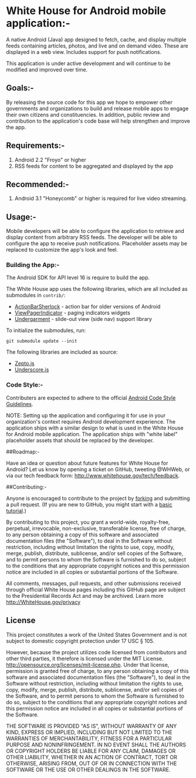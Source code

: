 # White House for Android mobile application:-

A native Android (Java) app designed to fetch, cache, and display
multiple feeds containing articles, photos, and live and on demand
video. These are displayed in a web view. Includes support for push
notifications.

This application is under active development and will continue to be
modified and improved over time.

## Goals:-

By releasing the source code for this app we hope to empower other
governments and organizations to build and release mobile apps to
engage their own citizens and constituencies. In addition, public
review and contribution to the application's code base will help
strengthen and improve the app.

## Requirements:-

1. Android 2.2 "Froyo" or higher
2. RSS feeds for content to be aggregated and displayed by the app

## Recommended:-

1. Android 3.1 "Honeycomb" or higher is required for live video streaming.

## Usage:-

Mobile developers will be able to configure the application to
retrieve and display content from arbitrary RSS feeds. The developer
will be able to configure the app to receive push
notifications. Placeholder assets may be replaced to customize the
app's look and feel.

### Building the App:-

The Android SDK for API level 16 is require to build the app.

The White House app uses the following libraries, which are all
included as submodules in `contrib/`:

* [ActionBarSherlock][] - action bar for older versions of Android
* [ViewPagerIndicator][] - paging indicators widgets
* [Undergarment][] - slide-out view (side nav) support library

To initialize the submodules, run:

    git submodule update --init

The following libraries are included as source:

* [Zepto.js][]
* [Underscore.js][]

### Code Style:-

Contributers are expected to adhere to the official [Android
Code Style Guidelines][style].


NOTE: Setting up the application and configuring it for use in your
organization's context requires Android development experience. The
application ships with a similar design to what is used in the White
House for Android mobile application. The application ships with
"white label" placeholder assets that should be replaced by the
developer.

##Roadmap:-

Have an idea or question about future features for White House for
Android? Let us know by opening a ticket on GitHub, tweeting @WHWeb,
or via our tech feedback form:
http://www.whitehouse.gov/tech/feedback.

##Contributing:-

Anyone is encouraged to contribute to the project by
[forking][] and submitting
a pull request. (If you are new to GitHub, you might start with a
[basic tutorial][].)
 
By contributing to this project, you grant a world-wide, royalty-free,
perpetual, irrevocable, non-exclusive, transferable license, free of
charge, to any person obtaining a copy of this software and associated
documentation files (the "Software"), to deal in the Software without
restriction, including without limitation the rights to use, copy,
modify, merge, publish, distribute, sublicense, and/or sell copies of
the Software, and to permit persons to whom the Software is furnished
to do so, subject to the conditions that any appropriate copyright
notices and this permission notice are included in all copies or
substantial portions of the Software.
 
All comments, messages, pull requests, and other submissions received
through official White House pages including this GitHub page are
subject to the Presidential Records Act and may be archived. Learn
more http://WhiteHouse.gov/privacy
 
## License

This project constitutes a work of the United States Government and is
not subject to domestic copyright protection under 17 USC § 105.

However, because the project utilizes code licensed from contributors
and other third parties, it therefore is licensed under the MIT
License.  http://opensource.org/licenses/mit-license.php.  Under that
license, permission is granted free of charge, to any person obtaining
a copy of this software and associated documentation files (the
"Software"), to deal in the Software without restriction, including
without limitation the rights to use, copy, modify, merge, publish,
distribute, sublicense, and/or sell copies of the Software, and to
permit persons to whom the Software is furnished to do so, subject to
the conditions that any appropriate copyright notices and this
permission notice are included in all copies or substantial portions
of the Software.

THE SOFTWARE IS PROVIDED "AS IS", WITHOUT WARRANTY OF ANY KIND,
EXPRESS OR IMPLIED, INCLUDING BUT NOT LIMITED TO THE WARRANTIES OF
MERCHANTABILITY, FITNESS FOR A PARTICULAR PURPOSE AND
NONINFRINGEMENT. IN NO EVENT SHALL THE AUTHORS OR COPYRIGHT HOLDERS BE
LIABLE FOR ANY CLAIM, DAMAGES OR OTHER LIABILITY, WHETHER IN AN ACTION
OF CONTRACT, TORT OR OTHERWISE, ARISING FROM, OUT OF OR IN CONNECTION
WITH THE SOFTWARE OR THE USE OR OTHER DEALINGS IN THE SOFTWARE.




[ActionBarSherlock]: http://actionbarsherlock.com/
[ViewPagerIndicator]: https://github.com/JakeWharton/Android-ViewPagerIndicator
[Undergarment]: https://github.com/eddieringle/android-undergarment
[Underscore.js]: http://underscorejs.org/
[Zepto.js]: http://zeptojs.com/

[style]: http://source.android.com/source/code-style.html
[forking]: https://help.github.com/articles/fork-a-repo
[basic tutorial]: https://help.github.com/articles/set-up-git
